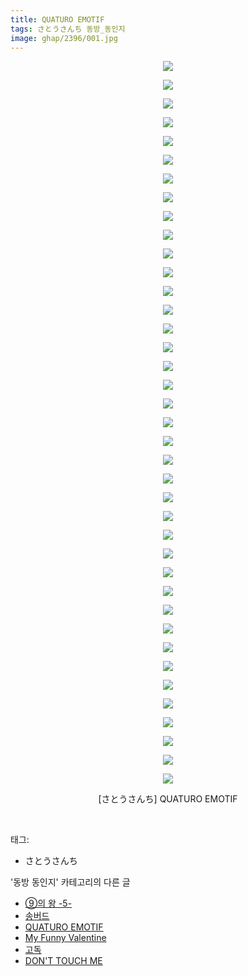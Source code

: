 ```yaml
---
title: QUATURO EMOTIF
tags: さとうさんち 동방_동인지
image: ghap/2396/001.jpg
---
```

<div class="article">
<p style="text-align: center; clear: none; float: none;"><img src="{{ site.nasurl }}/ghap/2396/001.jpg"/></p>
<p style="text-align: center; clear: none; float: none;"><img src="{{ site.nasurl }}/ghap/2396/002.jpg"/></p>
<p style="text-align: center; clear: none; float: none;"><img src="{{ site.nasurl }}/ghap/2396/003.jpg"/></p>
<p style="text-align: center; clear: none; float: none;"><img src="{{ site.nasurl }}/ghap/2396/004.jpg"/></p>
<p style="text-align: center; clear: none; float: none;"><img src="{{ site.nasurl }}/ghap/2396/005.jpg"/></p>
<p style="text-align: center; clear: none; float: none;"><img src="{{ site.nasurl }}/ghap/2396/006.jpg"/></p>
<p style="text-align: center; clear: none; float: none;"><img src="{{ site.nasurl }}/ghap/2396/007.jpg"/></p>
<p style="text-align: center; clear: none; float: none;"><img src="{{ site.nasurl }}/ghap/2396/008.jpg"/></p>
<p style="text-align: center; clear: none; float: none;"><img src="{{ site.nasurl }}/ghap/2396/009.jpg"/></p>
<p style="text-align: center; clear: none; float: none;"><img src="{{ site.nasurl }}/ghap/2396/010.jpg"/></p>
<p style="text-align: center; clear: none; float: none;"><img src="{{ site.nasurl }}/ghap/2396/011.jpg"/></p>
<p style="text-align: center; clear: none; float: none;"><img src="{{ site.nasurl }}/ghap/2396/012.jpg"/></p>
<p style="text-align: center; clear: none; float: none;"><img src="{{ site.nasurl }}/ghap/2396/013.jpg"/></p>
<p style="text-align: center; clear: none; float: none;"><img src="{{ site.nasurl }}/ghap/2396/014.jpg"/></p>
<p style="text-align: center; clear: none; float: none;"><img src="{{ site.nasurl }}/ghap/2396/015.jpg"/></p>
<p style="text-align: center; clear: none; float: none;"><img src="{{ site.nasurl }}/ghap/2396/016.jpg"/></p>
<p style="text-align: center; clear: none; float: none;"><img src="{{ site.nasurl }}/ghap/2396/017.jpg"/></p>
<p style="text-align: center; clear: none; float: none;"><img src="{{ site.nasurl }}/ghap/2396/018.jpg"/></p>
<p style="text-align: center; clear: none; float: none;"><img src="{{ site.nasurl }}/ghap/2396/019.jpg"/></p>
<p style="text-align: center; clear: none; float: none;"><img src="{{ site.nasurl }}/ghap/2396/020.jpg"/></p>
<p style="text-align: center; clear: none; float: none;"><img src="{{ site.nasurl }}/ghap/2396/021.jpg"/></p>
<p style="text-align: center; clear: none; float: none;"><img src="{{ site.nasurl }}/ghap/2396/022.jpg"/></p>
<p style="text-align: center; clear: none; float: none;"><img src="{{ site.nasurl }}/ghap/2396/023.jpg"/></p>
<p style="text-align: center; clear: none; float: none;"><img src="{{ site.nasurl }}/ghap/2396/024.jpg"/></p>
<p style="text-align: center; clear: none; float: none;"><img src="{{ site.nasurl }}/ghap/2396/025.jpg"/></p>
<p style="text-align: center; clear: none; float: none;"><img src="{{ site.nasurl }}/ghap/2396/026.jpg"/></p>
<p style="text-align: center; clear: none; float: none;"><img src="{{ site.nasurl }}/ghap/2396/027.jpg"/></p>
<p style="text-align: center; clear: none; float: none;"><img src="{{ site.nasurl }}/ghap/2396/028.jpg"/></p>
<p style="text-align: center; clear: none; float: none;"><img src="{{ site.nasurl }}/ghap/2396/029.jpg"/></p>
<p style="text-align: center; clear: none; float: none;"><img src="{{ site.nasurl }}/ghap/2396/030.jpg"/></p>
<p style="text-align: center; clear: none; float: none;"><img src="{{ site.nasurl }}/ghap/2396/031.jpg"/></p>
<p style="text-align: center; clear: none; float: none;"><img src="{{ site.nasurl }}/ghap/2396/032.jpg"/></p>
<p style="text-align: center; clear: none; float: none;"><img src="{{ site.nasurl }}/ghap/2396/033.jpg"/></p>
<p style="text-align: center; clear: none; float: none;"><img src="{{ site.nasurl }}/ghap/2396/034.jpg"/></p>
<p style="text-align: center; clear: none; float: none;"><img src="{{ site.nasurl }}/ghap/2396/035.jpg"/></p>
<p style="text-align: center; clear: none; float: none;"><img src="{{ site.nasurl }}/ghap/2396/036.jpg"/></p>
<p style="text-align: center; clear: none; float: none;"><img src="{{ site.nasurl }}/ghap/2396/037.jpg"/></p>
<p style="text-align: center; clear: none; float: none;"><img src="{{ site.nasurl }}/ghap/2396/038.jpg"/></p>
<p style="text-align: center; clear: none; float: none;"><img src="{{ site.nasurl }}/ghap/2396/039.jpg"/></p>
<p style="text-align: center; clear: none; float: none;">[さとうさんち] QUATURO EMOTIF</p>
<p><br/></p>
</div><div class="tagTrail">
<p>태그: </p>
<ul>
<li>さとうさんち</li>
</ul>
</div><div class="another">
<p>'동방 동인지' 카테고리의 다른 글</p>
<ul>
<li><a href="/2016-09-29-ghap_2398">⑨의 왕 -5-</a></li>
<li><a href="/2016-09-29-ghap_2397">송버드</a></li>
<li><a href="/2016-09-29-ghap_2396">QUATURO EMOTIF</a></li>
<li><a href="/2016-09-29-ghap_2395">My Funny Valentine</a></li>
<li><a href="/2016-09-29-ghap_2394">고독</a></li>
<li><a href="/2016-09-29-ghap_2393">DON'T TOUCH ME</a></li>
</ul>
</div><div class="cb_module cb_fluid">
<div class="cb_wrt cb_profile">
</div><!-- commentList close -->
</div>